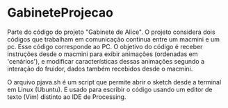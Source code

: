 GabineteProjecao
================

Parte do código do projeto "Gabinete de Alice". O projeto considera dois códigos que trabalham em comunicação continua entre um macmini e um pc.
Esse código corresponde ao PC. O objetivo do código é receber instruções desde o macmini para exibir animações (ordenadas em 'cenários'), e modificar características dessas animações segundo a interação do fruidor, dados também recebidos desde o macmini.

O arquivo pjava.sh é um script que permite abrir o sketch desde a terminal em Linux (Ubuntu). E usado para escribir o código usando um editor de texto (Vim) distinto ao IDE de Processing.
